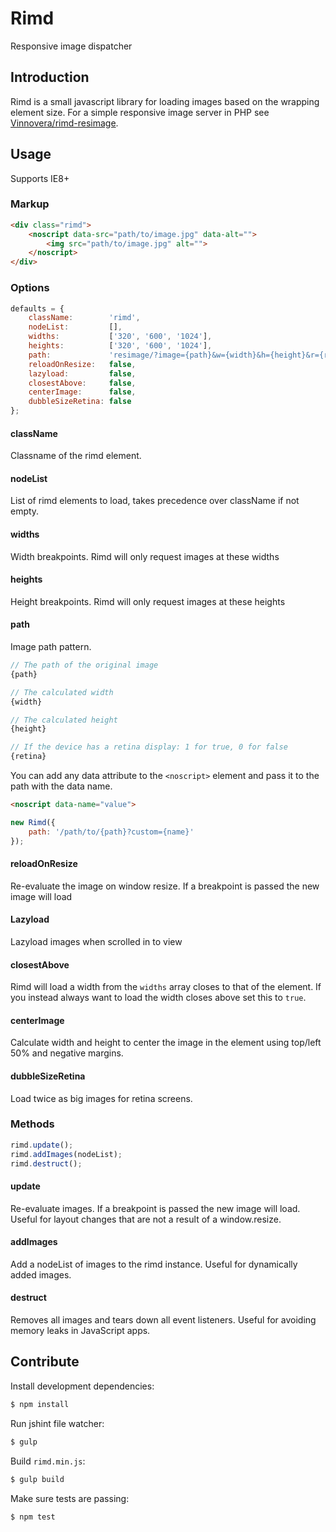 Rimd
============

Responsive image dispatcher

Introduction
------------

Rimd is a small javascript library for loading images based on the wrapping element size. For a simple responsive image server in PHP see [Vinnovera/rimd-resimage](https://github.com/Vinnovera/rimd-resimage).

Usage
-----

Supports IE8+

### Markup

```html
<div class="rimd">
	<noscript data-src="path/to/image.jpg" data-alt="">
		<img src="path/to/image.jpg" alt="">
	</noscript>
</div>
```

### Options

```javascript
defaults = {
	className:        'rimd',
	nodeList:         [],
	widths:           ['320', '600', '1024'],
	heights:          ['320', '600', '1024'],
	path:             'resimage/?image={path}&w={width}&h={height}&r={retina}',
	reloadOnResize:   false,
	lazyload:         false,
	closestAbove:     false,
	centerImage:      false,
	dubbleSizeRetina: false
};
```

#### className
Classname of the rimd element.

#### nodeList
List of rimd elements to load, takes precedence over className if not empty.

#### widths
Width breakpoints. Rimd will only request images at these widths

#### heights
Height breakpoints. Rimd will only request images at these heights

#### path
Image path pattern. 

```javascript
// The path of the original image
{path}

// The calculated width
{width}

// The calculated height
{height}

// If the device has a retina display: 1 for true, 0 for false
{retina}
```
You can add any data attribute to the `<noscript>` element and pass it to the path with the data name.

```html
<noscript data-name="value">
```

```javascript
new Rimd({
	path: '/path/to/{path}?custom={name}'
});
```

#### reloadOnResize
Re-evaluate the image on window resize. If a breakpoint is passed the new image will load

#### Lazyload
Lazyload images when scrolled in to view

#### closestAbove
Rimd will load a width from the `widths` array closes to that of the element. If you instead always want to load the width closes above set this to `true`.

#### centerImage
Calculate width and height to center the image in the element using top/left 50% and negative margins.

#### dubbleSizeRetina
Load twice as big images for retina screens. 

### Methods

```javascript
rimd.update();
rimd.addImages(nodeList);
rimd.destruct();
```

#### update
Re-evaluate images. If a breakpoint is passed the new image will load. Useful for layout changes that are not a result of a window.resize.

#### addImages
Add a nodeList of images to the rimd instance. Useful for dynamically added images.

#### destruct
Removes all images and tears down all event listeners. Useful for avoiding memory leaks in JavaScript apps.


Contribute
----------

Install development dependencies:

```bash
$ npm install
```

Run jshint file watcher:

```bash
$ gulp
```

Build `rimd.min.js`:

```bash
$ gulp build
```

Make sure tests are passing:

```bash
$ npm test
```
